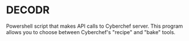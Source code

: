 # DECODR
Powershell script that makes API calls to Cyberchef server. This program allows you to choose between Cyberchef's "recipe" and "bake" tools.
